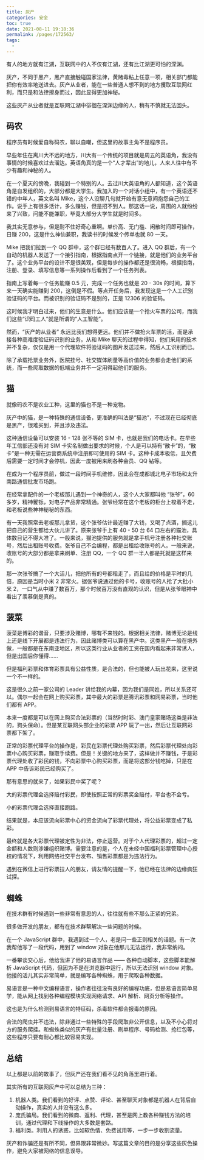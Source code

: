 ```yaml
---
title: 灰产
categories: 安全
toc: true
date: 2021-08-11 19:18:36
permalink: /pages/172563/
tags: 
  - 
---
```


有人的地方就有江湖，互联网中的人不仅有江湖，还有比江湖更可怕的深渊。

灰产，不同于黑产，黑产直接触碰国家法律，黄赌毒粘上任意一项，相关部门都能把你有效率地送进去。灰产从业者，能在一些普通人想不到的地方攫取互联网红利，而只是和法律擦身而过，因此显得更加神秘。

这些灰产从业者就是互联网江湖中徘徊在深渊边缘的人，稍有不慎就无法回头。

## 码农

程序员有时候爱自称码农，聊以自嘲，但这里的故事主角不是程序员。

早些年住在离川大不远的地方，川大有一个传统的项目就是周五的英语角，我没有事情的时候喜欢过去溜达。英语角真的是一个“人才辈出”的地儿，人来人往中有不少有趣和神秘的人。

在一个夏天的傍晚，我碰到一个特别的人。去过川大英语角的人都知道，这个英语角是自发组织的，大部分都是大学生。我加入的一个对话小组中，有一个英语还不错的中年人，英文名叫 Mike，这个人没聊几句就开始有意无意间抱怨自己的工作。说手上有很多活计，多么赚钱，但是招不到人。那这话一说，周围的人就纷纷来了兴致，问能不能兼职，毕竟大部分大学生就是时间多。

我其实无意参与，但是耐不住好奇心重啊。单价高、无门槛、闲散时间即可操作，日赚 200，这是什么神仙兼职，我读书的时候发个传单也就 80 一天。

Mike 把我们拉到一个 QQ 群中，这个群已经有数百人了。进入 QQ 群后，有一个自动的机器人发送了一个接引指南，根据指南点开一个链接，就是他们的业务平台了。这个业务平台的设计不是很美观，但是每步的操作都还是很流畅，根据指南，注册、登录、填写信息等一系列操作后看到了一个任务列表。

指南上写着每一个任务能赚 0.5 元，完成一个任务也就是 20 - 30s 的时间，算下来一天确实能赚到 200，这倒是不假。等点开任务后，我发现这是一个人工识别验证码的平台。而被识别的验证码不是别的，正是 12306 的验证码。

这时候我才明白过来，他们的生意是什么。他们应该是一个抢火车票的公司，而我们这些“识码工人”就是所谓的“人工智能”。

然而，“灰产的从业者” 永远比我们想得更远。他们并不做抢火车票的活，而是承接各种高难度验证码识别的业务。从和 Mike 聊天的过程中得知，他们采用的技术并不复杂，仅仅是用一个代理软件将验证码的图片发送过来，然后人工识别而已。

除了承载抢票业务外，医院挂号、社交媒体刷量等高价值的业务都会走他们的系统，而一些爬取数据的低端业务并不一定用得起他们的服务。

## 猫

就像码农不是农业工种，这里的猫也不是一种宠物。

灰产中的猫，是一种特殊的通信设备，更准确的叫法是“猫池”，不过现在已经彻底是黑产，很难买到，并且涉及违法。

这种通信设备可以安装 16 - 128 张不等的 SIM 卡，也就是我们的电话卡。在早些年工信部还没有对 SIM 卡实名制做出要求的时候，个人是可以持有“散卡”的，“散卡”是一种无需在运营商系统中注册即可使用的 SIM 卡。这种卡成本极低，且欠费后需要一定时间才会停机，因此一度被用来刷各种会员、QQ 钻等。

在成为一个程序员前，做过一段时间手机维修，因此会在成都城北电子市场和太升南路通信批发市场跑。

在经常拿配件的一个老板那儿遇到一个神奇的人，这个人大家都叫他 “张爷”，60多岁，精神矍铄，对电子产品非常精通。张爷经常在这个老板的柜台上梭着不走，和老板说些神神秘秘的东西。

有一天我照常去老板那儿拿货，这个张爷估计最近赚了大钱，又喝了点酒，搁这儿把自己的营生都给大伙儿讲了。原来张爷手上有 40 - 50 台 64 口左右的猫池，具体数目记不得大准了。一般来说，猫池提供的服务就是拿手机号注册各种社交账号，然后出租账号收费。张爷自己不会编程，都是出租给收账号的人。一般来说，收账号的大部分都是拿来刷单、注册 QQ，一个 QQ 群一半人都是托就是这样来的。

那一次张爷搞了一个大活儿，把他所有的号都租走了，而且给的价格是平时的几倍，原因是当时小米 2 非常火。据张爷说通过他的卡号，收账号的人抢了大批小米 2，一口气从中赚了数百万，那个时候百万没有直观的认识，但是从张爷眼神中看出了羡慕倒是真的。

## 菠菜

菠菜是博彩的谐音，只要涉及赌博，哪有不来钱的。根据相关法律，赌博无论是线上还是线下开展都是违法行为，因此赌博类可以算在黑产中。这类黑产一般在境外做，一般都是在东南亚地区，所以这类行业从业者的工资在国内看起来非常诱人，但是出国后你懂得……

但是福利彩票和体育彩票具有公益性质，是合法的，但也能被人玩出花来，这里说一个不一样的。

这是很久之前一家公司的 Leader 讲给我的内幕，因为我们是同姓，所以关系还可以。偶尔一起会在网上购买彩票，其中最大的彩票是腾讯彩票和网易彩票，当时他们都有 APP。

本来一度都是可以在网上购买合法彩票的（当然时时彩、澳门皇家赌场这类是非法的，狗头保命）。但是某互联网头部企业的彩票 APP 玩了一出，然后让互联网彩票都下架了。

正常的彩票代理平台的操作是，彩民在彩票代理处购买彩票，然后彩票代理处向彩票中心购买彩票，赚取手续费。但是！关键的地方来了，这样做并不赚钱，于是彩票代理处收了彩民的钱，不向彩票中心购买彩票，而是将这部分钱吃掉，只是在 APP 中告诉彩民已经购买了。

那有意思的就来了，如果彩民中奖了呢？

大的彩票代理会选择赔付彩民，即使按照正常的彩票奖金赔付，平台也不会亏。

小的彩票代理会选择直接跑路。

结果就是，本应该流向彩票中心的资金流向了彩票代理处，将公益彩票变成了私彩。

最终就是各大彩票代理被定性为非法，停止运营。对于个人代理彩票的，超过一定金额和人数则涉嫌组织赌博。需要注意的是，个人在未经中国福利彩票管理中心授权的情况下，利用网络社交平台发布、销售彩票都是为违法行为。

遇到在微信上进行彩票拉人的朋友，请友情的提醒一下，他已经在法律的边缘疯狂试探。

## 蜘蛛

在技术群有时候遇到一些非常有意思的人，往往就有些不那么正紧的兄弟。

很多做开发的朋友，都有在技术群帮解决一些问题的时候。

在一个 JavaScript 群中，我遇到过一个人，老是问一些正则相关的话题。有一次我帮他写了一段代码，用到了 window 对象在他那儿无法运行，我非常纳闷。

一番攀谈交心后，他给我讲了他的易语言作品 —— 各种自动脚本，这些脚本能解析 JavaScript 代码，但因为不是在浏览器中运行，所以无法识别 window 对象。他接的活儿其实非常简单，就是编写各种蜘蛛，用于爬取各种数据。

易语言是一种中文编程语言，操作者往往没有良好的编程功底，但是易语言简单易学，能从网上找到各种编程模块实现网络请求、API 解析、网页分析等操作。

这也是为什么检测到易语言的特征码，杀毒软件都会报毒的原因。

合法的爬虫并不违法，除非通过一些特殊的手段爬取非公开信息，以及不小心将对方的服务爬挂。和蜘蛛类似的灰产有批量注册、刷单程序、号码检测、抢红包等，这些程序只要有耐心都比较容易实现。



## 总结

以上都是以前的故事了，但灰产还在我们看不见的角落里进行着。

其实所有的互联网灰产中可以总结为三种：

1. 机器人类。我们看到的好评、点赞、评论、甚至聊天对象都是机器人在背后自动操作，真实的人并没有这么多。
2. 庞氏骗局。我们看到的微商、返利、代理，甚至是网上教各种赚钱方法的培训，通过代理和下线操作的大多数是套路。
3. 福利类。利用人的诱惑，比如软色情、免费试用等，一步一步收割流量。

灰产和诈骗还是有所不同，但界限非常微妙。写这篇文章的目的是分享这些灰色操作，避免大家被网络的信息误导。